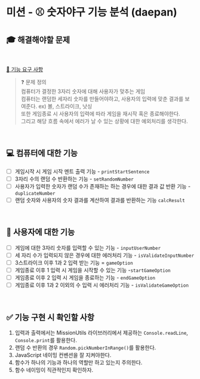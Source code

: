 # 미션 - ⚾️ 숫자야구 기능 분석 (daepan)
## 🎓 해결해야할 문제 
</br>

[🚀 기능 요구 사항](https://github.com/woowacourse-precourse/javascript-baseball#-%EA%B8%B0%EB%8A%A5-%EC%9A%94%EA%B5%AC-%EC%82%AC%ED%95%AD)

> ❓ 문제 정의 </br>
> 컴퓨터가 결정한 3자리 숫자에 대해 사용자가 맞추는 게임 </br>
> 컴퓨터는 랜덤한 세자리 숫자를 만들어야하고, 사용자의 입력에 맞춘 결과를 보여준다. ex) 볼, 스트라이크, 낫싱 </br>
> 또한 게임종료 시 사용자의 입력에 따라 게임을 재시작 혹은 종료해야한다. </br>
> 그리고 해당 흐름 속에서 에러가 날 수 있는 상황에 대한 예외처리를 생각한다.

</br>

## 💻  컴퓨터에 대한 기능
- [ ] 게임시작 시 게임 시작 멘트 출력 기능 - `printStartSentence`
- [ ] 3자리 수의 랜덤 수 반환하는 기능 - `setRandomNumber`
- [ ] 사용자가 입력한 숫자가 랜덤 수가 존재하는 하는 경우에 대한 결과 값 반환 기능 - `duplicateNumber`
- [ ] 랜덤 숫자와 사용자의 숫자 결과를 계산하여 결과를 반환하는 기능 `calcResult`

 </br>

## 👨 사용자에 대한 기능
- [ ] 게임에 대한 3자리 숫자를 입력할 수 있는 기능 - `inputUserNumber`
- [ ] 세 자리 수가 입력되지 않은 경우에 대한 에러처리 기능 - `isValidateInputNumber`
- [ ] 3스트라이크 이후 1과 2 입력 받는 기능 = `gameOption`
- [ ] 게임종료 이후 1 입력 시 게임을 시작할 수 있는 기능 -`startGameOption`
- [ ] 게임종료 이후 2 입력 시 게임을 종료하는 기능 - `endGameOption`
- [ ] 게임종료 이후 1과 2 이외의 수 입력 시 에러처리 기능 - `isValidateGameOption`
</br>

## ✅ 기능 구현 시 확인할 사항
1. 입력과 출력에서는  MissionUtils 라이브러리에서 제공하는 `Console.readLine`, `Console.print`를 활용한다.
2. 랜덤 수 반환의 경우 `Random.pickNumberInRange()`를 활용한다.
3. JavaScript 네이밍 컨벤션을 잘 지켜야한다.
4. 함수가 하나의 기능과 하나의 역할만 하고 있는지 주의한다.
5. 함수 네이밍이 직관적인지 확인하자.


